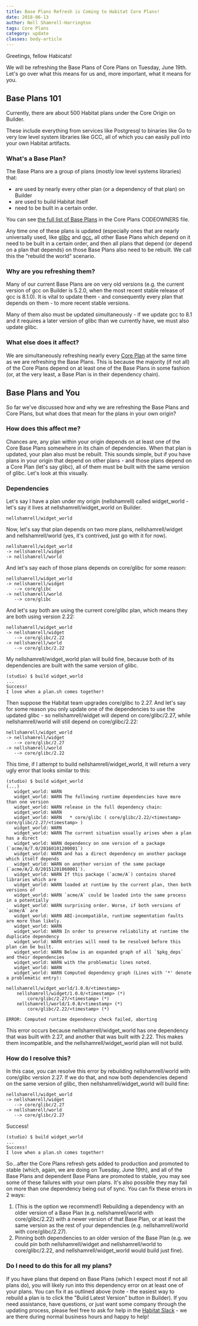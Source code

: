 ```yaml
---
title: Base Plans Refresh is Coming to Habitat Core Plans!
date: 2018-06-13
author: Nell Shamrell-Harrington
tags: Core Plans
category: update
classes: body-article
---
```


Greetings, fellow Habicats!

We will be refreshing the Base Plans of Core Plans on Tuesday, June 19th.  Let's go over what this means for us and, more important, what it means for you.

## Base Plans 101

Currently, there are about 500 Habitat plans under the Core Origin on Builder.

These include everything from services like Postgresql to binaries like Go to very low level system libraries like GCC, all of which you can easily pull into your own Habitat artifacts.

### What's a Base Plan?

The Base Plans are a group of plans (mostly low level systems libraries) that:

* are used by nearly every other plan (or a dependency of that plan) on Builder
* are used to build Habitat itself
* need to be built in a certain order.

You can see [the full list of Base Plans](https://github.com/habitat-sh/Core-Plans/blob/master/CODEOWNERS) in the Core Plans CODEOWNERS file.

Any time one of these plans is updated (especially ones that are nearly universally used, like [glibc](https://en.wikipedia.org/wiki/GNU_C_Library) and [gcc](https://gcc.gnu.org/), all other Base Plans which depend on it need to be built in a certain order, and then all plans that depend (or depend on a plan that depends) on those Base Plans also need to be rebuilt. We call this the "rebuild the world" scenario.

### Why are you refreshing them?

Many of our current Base Plans are on very old versions (e.g. the current version of gcc on Builder is 5.2.0, when the most recent stable release of gcc is 8.1.0).  It is vital to update them - and consequently every plan that depends on them - to more recent stable versions.

Many of them also must be updated simultaneously - if we update gcc to 8.1 and it requires a later version of glibc than we currently have, we must also update glibc.

### What else does it affect?

We are simultaneously refreshing nearly every [Core Plan](https://github.com/habitat-sh/Core-Plans/) at the same time as we are refreshing the Base Plans.  This is because the majority (if not all) of the Core Plans depend on at least one of the Base Plans in some fashion (or, at the very least, a Base Plan is in their dependency chain).

## Base Plans and You

So far we've discussed how and why we are refreshing the Base Plans and Core Plans, but what does that mean for the plans in your own origin?

### How does this affect me?

Chances are, any plan within your origin depends on at least one of the Core Base Plans somewhere in its chain of dependencies.  When that plan is updated, your plan also must be rebuilt.  This sounds simple, but if you have plans in your origin that depend on other plans - and those plans depend on a Core Plan (let's say glibc), all of them must be built with the same version of glibc.  Let's look at this visually.

### Dependencies

Let's say I have a plan under my origin (nellshamrell) called widget_world - let's say it lives at nellshamrell/widget_world on Builder.

```
nellshamrell/widget_world
```

Now, let's say that plan depends on two more plans,  nellshamrell/widget and nellshamrell/world (yes, it's contrived, just go with it for now).

```
nellshamrell/widget_world
-> nellshamrell/widget
-> nellshamrell/world
```

And let's say each of those plans depends on core/glibc for some reason:

```
nellshamrell/widget_world
-> nellshamrell/widget
   --> core/glibc
-> nellshamrell/world
   --> core/glibc
```

And let's say both are using the current core/glibc plan, which means they are both using version 2.22:

```
nellshamrell/widget_world
-> nellshamrell/widget
   --> core/glibc/2.22
-> nellshamrell/world
   --> core/glibc/2.22
```

My nellshamrell/widget_world plan will build fine, because both of its dependencies are built with the same version of glibc.

```
(studio) $ build widget_world
...
Success!
I love when a plan.sh comes together!
```

Then suppose the Habitat team upgrades core/glibc to 2.27.  And let's say for some reason you only update one of the dependencies to use the updated glibc - so nellshamrell/widget will depend on core/glibc/2.27, while nellshamrell/world will still depend on core/glibc/2.22:

```
nellshamrell/widget_world
-> nellshamrell/widget
   --> core/glibc/2.27
-> nellshamrell/world
   --> core/glibc/2.22
```

This time, if I attempt to build nellshamrell/widget_world, it will return a very ugly error that looks similar to this:

```
(studio) $ build widget_world
(...)
   widget_world: WARN
   widget_world: WARN The following runtime dependencies have more than one version
   widget_world: WARN release in the full dependency chain:
   widget_world: WARN
   widget_world: WARN   * core/glibc ( core/glibc/2.22/<timestamp> core/glibc/2.27/<timestamp> )
   widget_world: WARN
   widget_world: WARN The current situation usually arises when a plan has a direct
   widget_world: WARN dependency on one version of a package (`acme/A/7.0/20160101200001`)
   widget_world: WARN and has a direct dependency on another package which itself depends
   widget_world: WARN on another version of the same package (`acme/A/2.0/20151201060001`).
   widget_world: WARN If this package (`acme/A`) contains shared libraries which are
   widget_world: WARN loaded at runtime by the current plan, then both versions of
   widget_world: WARN `acme/A` could be loaded into the same process in a potentially
   widget_world: WARN surprising order. Worse, if both versions of `acme/A` are
   widget_world: WARN ABI-incompatible, runtime segmentation faults are more than likely.
   widget_world: WARN
   widget_world: WARN In order to preserve reliability at runtime the duplicate dependency
   widget_world: WARN entries will need to be resolved before this plan can be built.
   widget_world: WARN Below is an expanded graph of all `$pkg_deps` and their dependencies
   widget_world: WARN with the problematic lines noted.
   widget_world: WARN
   widget_world: WARN Computed dependency graph (Lines with '*' denote a problematic entry):

nellshamrell/widget_world/1.0.0/<timestamp>
    nellshamrell/widget/1.0.0/<timestamp> (*)
        core/glibc/2.27/<timestamp> (*)
    nellshamrell/world/1.0.0/<timestamp> (*)
        core/glibc/2.22/<timestamp> (*)

ERROR: Computed runtime dependency check failed, aborting
```

This error occurs because nellshamrell/widget_world has one dependency that was built with 2.27, and another that was built with 2.22.  This makes them incompatible, and the nellshamrell/widget_world plan will not build.

### How do I resolve this?

In this case, you can resolve this error by rebuilding nellshamrell/world with core/glibc version 2.27.  If we do that, and now both dependencies depend on the same version of glibc, then nellshamrell/widget_world will build fine:

```
nellshamrell/widget_world
-> nellshamrell/widget
   --> core/glibc/2.27
-> nellshamrell/world
   --> core/glibc/2.27
```

Success!

```
(studio) $ build widget_world
...
Success!
I love when a plan.sh comes together!
```

So...after the Core Plans refresh gets added to production and promoted to stable (which, again, we are doing on Tuesday, June 19th), and all of the Base Plans and dependent Base Plans are promoted to stable, you may see some of these failures with your own plans.  It's also possible they may fail on more than one dependency being out of sync.  You can fix these errors in 2 ways:

1. (This is the option we recommend!) Rebuilding a dependency with an older version of a Base Plan (e.g. nellshamrell/world with core/glibc/2.22) with a newer version of that Base Plan, or at least the same version as the rest of your dependencies (e.g. nellshamrell/world with core/glibc/2.27).
2. Pinning both dependencies to an older version of the Base Plan (e.g. we could pin both nellshamrell/widget and nellshamrell/world to core/glibc/2.22, and nellshamrell/widget_world would build just fine).

### Do I need to do this for all my plans?

If you have plans that depend on Base Plans (which I expect most if not all plans do), you will likely run into this dependency error on at least one of your plans.  You can fix it as outlined above (note - the easiest way to rebuild a plan is to click the "Build Latest Version" button in Builder). If you need assistance, have questions, or just want some company through the updating process, please feel free to ask for help in the [Habitat Slack](http://slack.habitat.sh/) - we are there during normal business hours and happy to help!